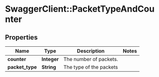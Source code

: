 # SwaggerClient::PacketTypeAndCounter

## Properties
Name | Type | Description | Notes
------------ | ------------- | ------------- | -------------
**counter** | **Integer** | The number of packets. | 
**packet_type** | **String** | The type of the packets | 


